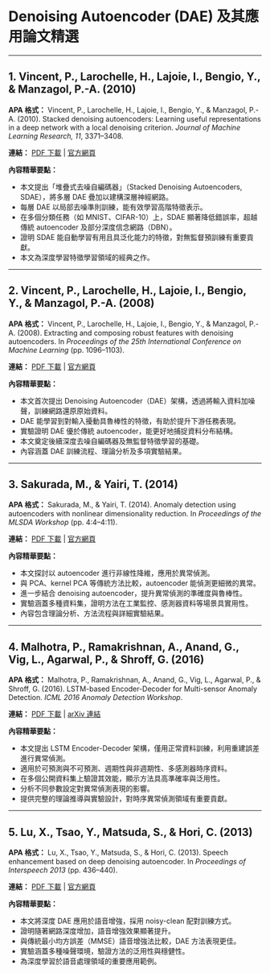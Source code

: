 # Denoising Autoencoder (DAE) 及其應用論文精選

---

## 1. Vincent, P., Larochelle, H., Lajoie, I., Bengio, Y., & Manzagol, P.-A. (2010)
**APA 格式：**
Vincent, P., Larochelle, H., Lajoie, I., Bengio, Y., & Manzagol, P.-A. (2010). Stacked denoising autoencoders: Learning useful representations in a deep network with a local denoising criterion. *Journal of Machine Learning Research, 11*, 3371–3408.

**連結：** [PDF 下載](./DAE01_StackedDenoisingAutoencoders.pdf) | [官方網頁](https://www.jmlr.org/papers/volume11/vincent10a/vincent10a.pdf)

**內容精華要點：**
- 本文提出「堆疊式去噪自編碼器」（Stacked Denoising Autoencoders, SDAE），將多層 DAE 疊加以建構深層神經網路。
- 每層 DAE 以局部去噪準則訓練，能有效學習高階特徵表示。
- 在多個分類任務（如 MNIST、CIFAR-10）上，SDAE 顯著降低錯誤率，超越傳統 autoencoder 及部分深度信念網路（DBN）。
- 證明 SDAE 能自動學習有用且具泛化能力的特徵，對無監督預訓練有重要貢獻。
- 本文為深度學習特徵學習領域的經典之作。

---

## 2. Vincent, P., Larochelle, H., Lajoie, I., Bengio, Y., & Manzagol, P.-A. (2008)
**APA 格式：**
Vincent, P., Larochelle, H., Lajoie, I., Bengio, Y., & Manzagol, P.-A. (2008). Extracting and composing robust features with denoising autoencoders. In *Proceedings of the 25th International Conference on Machine Learning* (pp. 1096–1103).

**連結：** [PDF 下載](./DAE02_ExtractingRobustFeatures.pdf) | [官方網頁](https://www.cs.toronto.edu/~larocheh/publications/icml-2008-denoising-autoencoders.pdf)

**內容精華要點：**
- 本文首次提出 Denoising Autoencoder（DAE）架構，透過將輸入資料加噪聲，訓練網路還原原始資料。
- DAE 能學習到對輸入擾動具魯棒性的特徵，有助於提升下游任務表現。
- 實驗證明 DAE 優於傳統 autoencoder，能更好地捕捉資料分布結構。
- 本文奠定後續深度去噪自編碼器及無監督特徵學習的基礎。
- 內容涵蓋 DAE 訓練流程、理論分析及多項實驗結果。

---

## 3. Sakurada, M., & Yairi, T. (2014)
**APA 格式：**
Sakurada, M., & Yairi, T. (2014). Anomaly detection using autoencoders with nonlinear dimensionality reduction. In *Proceedings of the MLSDA Workshop* (pp. 4:4–4:11).

**連結：** [PDF 下載](./DAE03_AnomalyDetectionAutoencoders.pdf) | [官方網頁](https://www.researchgate.net/publication/268318375_Anomaly_Detection_using_Autoencoders_with_Nonlinear_Dimensionality_Reduction)

**內容精華要點：**
- 本文探討以 autoencoder 進行非線性降維，應用於異常偵測。
- 與 PCA、kernel PCA 等傳統方法比較，autoencoder 能偵測更細微的異常。
- 進一步結合 denoising autoencoder，提升異常偵測的準確度與魯棒性。
- 實驗涵蓋多種資料集，證明方法在工業監控、感測器資料等場景具實用性。
- 內容包含理論分析、方法流程與詳細實驗結果。

---

## 4. Malhotra, P., Ramakrishnan, A., Anand, G., Vig, L., Agarwal, P., & Shroff, G. (2016)
**APA 格式：**
Malhotra, P., Ramakrishnan, A., Anand, G., Vig, L., Agarwal, P., & Shroff, G. (2016). LSTM-based Encoder-Decoder for Multi-sensor Anomaly Detection. *ICML 2016 Anomaly Detection Workshop*.

**連結：** [PDF 下載](./DAE04_LSTMEncoderDecoderAnomalyDetection.pdf) | [arXiv 連結](https://arxiv.org/pdf/1607.00148v2.pdf)

**內容精華要點：**
- 本文提出 LSTM Encoder-Decoder 架構，僅用正常資料訓練，利用重建誤差進行異常偵測。
- 適用於可預測與不可預測、週期性與非週期性、多感測器時序資料。
- 在多個公開資料集上驗證其效能，顯示方法具高準確率與泛用性。
- 分析不同參數設定對異常偵測表現的影響。
- 提供完整的理論推導與實驗設計，對時序異常偵測領域有重要貢獻。

---

## 5. Lu, X., Tsao, Y., Matsuda, S., & Hori, C. (2013)
**APA 格式：**
Lu, X., Tsao, Y., Matsuda, S., & Hori, C. (2013). Speech enhancement based on deep denoising autoencoder. In *Proceedings of Interspeech 2013* (pp. 436–440).

**連結：** [PDF 下載](./DAE05_SpeechEnhancement.pdf) | [官方網頁](https://www.isca-archive.org/interspeech_2013/i13_0436.html)

**內容精華要點：**
- 本文將深度 DAE 應用於語音增強，採用 noisy-clean 配對訓練方式。
- 證明隨著網路深度增加，語音增強效果顯著提升。
- 與傳統最小均方誤差（MMSE）語音增強法比較，DAE 方法表現更佳。
- 實驗涵蓋多種噪聲環境，驗證方法的泛用性與穩健性。
- 為深度學習於語音處理領域的重要應用範例。 